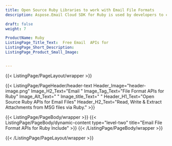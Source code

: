 ```yaml
---
title: Open Source Ruby Libraries to work with Email File Formats
description: Aspose.Email Cloud SDK for Ruby is used by developers to create Ruby-based email management software applications for the cloud. Email REST API allows you to send simple and MIME type email messages (EML & MSG) in the cloud with the OAuth feature. You can also perform basic cloud folder management to store and archive your emails using Ruby.

draft: false
weight: 7

ProductName: Ruby
ListingPage_Title_Text:  Free Email  APIs for
ListingPage_Short_Description: 
ListingPage_Product_Small_Image: 


---
```


{{< ListingPage/PageLayout/wrapper >}}

{{< ListingPage/PageHeader/header-text
Header_Image="header-image.png"
Image_H2_Text="Email "
Image_Tag_Text="File Format APIs for  Ruby"
Image_Alt_Text=" "
Image_title_Text=" "
Header_H1_Text="Open Source Ruby APIs for Email Files"
Header_H2_Text="Read, Write & Extract Attachments from MSG files via Ruby." >}}

{{< ListingPage/PageBody/wrapper >}}
{{< ListingPage/PageBody/dynamic-content type="level-two" title="Email File Format APIs for Ruby Include" >}}
{{< /ListingPage/PageBody/wrapper >}}

{{< /ListingPage/PageLayout/wrapper >}}